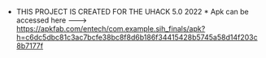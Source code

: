 * THIS PROJECT IS CREATED FOR THE UHACK 5.0 2022 *
Apk can be accessed here ---> https://apkfab.com/entech/com.example.sih_finals/apk?h=c6dc5dbc81c3ac7bcfe38bc8f8d6b186f34415428b5745a58d14f203c8b7177f




